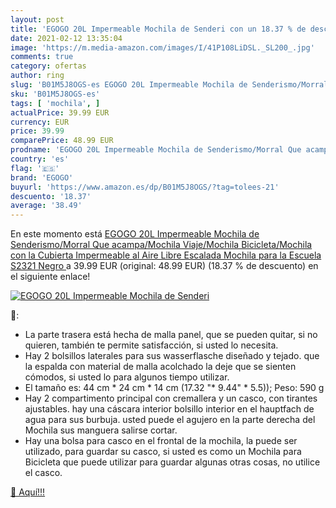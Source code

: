 ```yaml
---
layout: post
title: 'EGOGO 20L Impermeable Mochila de Senderi con un 18.37 % de descuento'
date: 2021-02-12 13:35:04
image: 'https://m.media-amazon.com/images/I/41P108LiDSL._SL200_.jpg'
comments: true
category: ofertas
author: ring
slug: 'B01M5J8OGS-es EGOGO 20L Impermeable Mochila de Senderismo/Morral Que...'
sku: 'B01M5J8OGS-es'
tags: [ 'mochila', ]
actualPrice: 39.99 EUR
currency: EUR
price: 39.99
comparePrice: 48.99 EUR
prodname: 'EGOGO 20L Impermeable Mochila de Senderismo/Morral Que acampa/Mochila Viaje/Mochila Bicicleta/Mochila con la Cubierta Impermeable al Aire Libre Escalada Mochila para la Escuela S2321  Negro '
country: 'es'
flag: '🇪🇸'
brand: 'EGOGO'
buyurl: 'https://www.amazon.es/dp/B01M5J8OGS/?tag=tolees-21'
descuento: '18.37'
average: '38.49'
---
```


En este momento está [EGOGO 20L Impermeable Mochila de Senderismo/Morral Que acampa/Mochila Viaje/Mochila Bicicleta/Mochila con la Cubierta Impermeable al Aire Libre Escalada Mochila para la Escuela S2321  Negro ](https://www.amazon.es/dp/B01M5J8OGS/?tag=tolees-21) a 39.99 EUR (original: 48.99 EUR) (18.37 %  de descuento) en el siguiente enlace!

[![EGOGO 20L Impermeable Mochila de Senderi](https://m.media-amazon.com/images/I/41P108LiDSL._SL200_.jpg)](https://www.amazon.es/dp/B01M5J8OGS/?tag=tolees-21)

🔎:

- La parte trasera está hecha de malla panel, que se pueden quitar, si no quieren, también te permite satisfacción, si usted lo necesita.
- Hay 2 bolsillos laterales para sus wasserflasche diseñado y tejado. que la espalda con material de malla acolchado la deje que se sienten cómodos, si usted lo para algunos tiempo utilizar.
- El tamaño es: 44 cm * 24 cm * 14 cm (17.32 "* 9.44" * 5.5)); Peso: 590 g
- Hay 2 compartimento principal con cremallera y un casco, con tirantes ajustables. hay una cáscara interior bolsillo interior en el hauptfach de agua para sus burbuja. usted puede el agujero en la parte derecha del Mochila sus manguera salirse cortar.
- Hay una bolsa para casco en el frontal de la mochila, la puede ser utilizado, para guardar su casco, si usted es como un Mochila para Bicicleta que puede utilizar para guardar algunas otras cosas, no utilice el casco.

[🛒 Aquí!!!](https://www.amazon.es/dp/B01M5J8OGS/?tag=tolees-21)
